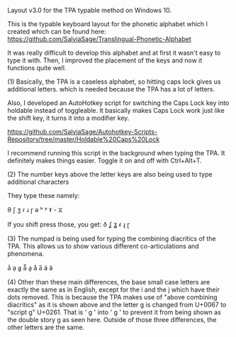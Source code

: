 Layout v3.0 for the TPA typable method on Windows 10.

This is the typable keyboard layout for the phonetic alphabet which I created which can be found here:
https://github.com/SalviaSage/Translingual-Phonetic-Alphabet

It was really difficult to develop this alphabet and at first it wasn't easy to type it with.
Then, I improved the placement of the keys and now it functions quite well.

(1) Basically, the TPA is a caseless alphabet, so hitting caps lock gives us additional letters.
which is needed because the TPA has a lot of letters.

Also, I developed an AutoHotkey script for switching the Caps Lock key into holdable instead of toggleable.
It basically makes Caps Lock work just like the shift key, it turns it into a modifier key.

https://github.com/SalviaSage/Autohotkey-Scripts-Repository/tree/master/Holdable%20Caps%20Lock

I recommend running this script in the background when typing the TPA. It definitely makes things easier.
Toggle it on and off with Ctrl+Alt+T.

(2) The number keys above the letter keys are also being used to type additional characters

They type these namely:

θ ʃ ʒ ɾ ɹ ɼ ə ʰ ʸ ˠ - ⧖

If you shift press those, you get:
ð ʆ ʓ ᵳ ɻ ɽ

(3) The numpad is being used for typing the combining diacritics of the TPA.
This allows us to show various different co-articulations and phenomena.

a̾ ạ a͚ a͐ a̱ å a̅ á â

(4) Other than these main differences, the base small case letters are exactly the same as in English, except for the i and the j which have their dots removed.
This is because the TPA makes use of "above combining diacritics" as it is shown above and the letter g is changed from U+0067 to "script g" U+0261.
That is ' g ' into ' ɡ ' to prevent it from being shown as the double story g as seen here. Outside of those three differences, the other letters are the same.
